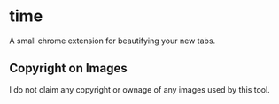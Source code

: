 # time
A small chrome extension for beautifying your new tabs.

## Copyright on Images
I do not claim any copyright or ownage of any images used by this tool.